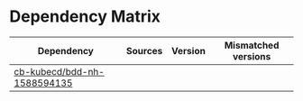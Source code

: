 # Dependency Matrix

Dependency | Sources | Version | Mismatched versions
---------- | ------- | ------- | -------------------
[cb-kubecd/bdd-nh-1588594135](https://github.com/cb-kubecd/bdd-nh-1588594135.git) |  | []() | 
